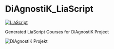 # DiAgnostiK_LiaScript

[![LiaScript](https://raw.githubusercontent.com/LiaScript/LiaScript/master/badges/learn_more.svg)](https://LiaScript.github.io/)

Generated LiaScript Courses for DiAgnostiK Project

![DiAgnostiK Projekt](https://raw.githubusercontent.com/vgoehler/DiAgnostiK_LiaScript/refs/heads/main/img/WortBildMarkeSlogan_variante2_cropped.png)
